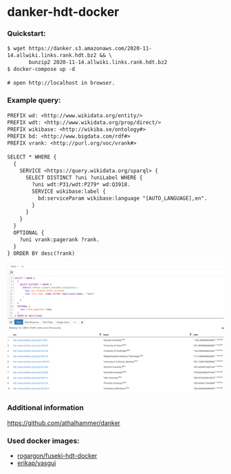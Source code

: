 # danker-hdt-docker

### Quickstart:
```
$ wget https://danker.s3.amazonaws.com/2020-11-14.allwiki.links.rank.hdt.bz2 && \
       bunzip2 2020-11-14.allwiki.links.rank.hdt.bz2
$ docker-compose up -d

# open http://localhost in browser.
```

### Example query:
```
PREFIX wd: <http://www.wikidata.org/entity/>
PREFIX wdt: <http://www.wikidata.org/prop/direct/>
PREFIX wikibase: <http://wikiba.se/ontology#>
PREFIX bd: <http://www.bigdata.com/rdf#>
PREFIX vrank: <http://purl.org/voc/vrank#>

SELECT * WHERE {
  {
    SERVICE <https://query.wikidata.org/sparql> {
      SELECT DISTINCT ?uni ?uniLabel WHERE {
        ?uni wdt:P31/wdt:P279* wd:Q3918.
        SERVICE wikibase:label {
          bd:serviceParam wikibase:language "[AUTO_LANGUAGE],en".
        }
      }
    }
  }
  OPTIONAL {
    ?uni vrank:pagerank ?rank.
  }
} ORDER BY desc(?rank)
```
![alt text](./example.png "Example query and output")
### Additional information
https://github.com/athalhammer/danker

### Used docker images:

* [rogargon/fuseki-hdt-docker](https://github.com/rogargon/fuseki-hdt-docker)
* [erikap/yasgui](https://github.com/erikap/docker-yasgui)
